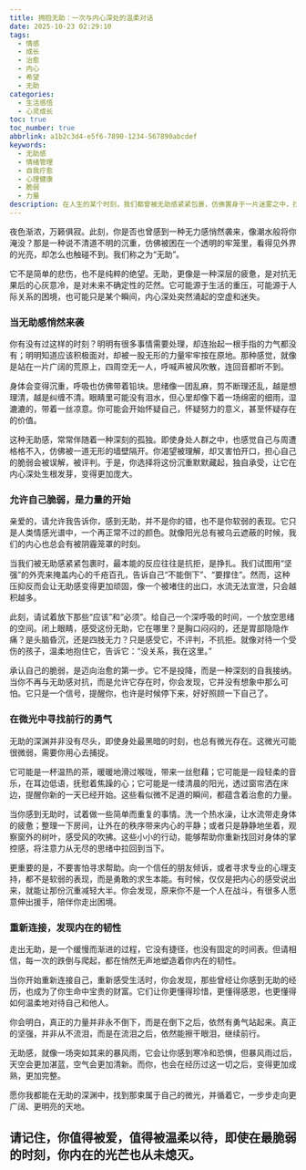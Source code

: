 ```yaml
---
title: 拥抱无助：一次与内心深处的温柔对话
date: 2025-10-23 02:29:10
tags:
  - 情感
  - 成长
  - 治愈
  - 内心
  - 希望
  - 无助
categories:
  - 生活感悟
  - 心灵成长
toc: true
toc_number: true
abbrlink: a1b2c3d4-e5f6-7890-1234-567890abcdef
keywords:
  - 无助感
  - 情绪管理
  - 自我疗愈
  - 心理健康
  - 脆弱
  - 力量
description: 在人生的某个时刻，我们都曾被无助感紧紧包裹，仿佛置身于一片迷雾之中，找不到方向。这篇文章，是一次与内心深处的温柔对话，旨在理解这份沉重，并从中汲取力量。它不讲述故事，只分享那些真实而细腻的情感体会，带你穿越无助的低谷，重新发现自我，拥抱希望。
---
```


夜色渐浓，万籁俱寂。此刻，你是否也曾感到一种无力感悄然袭来，像潮水般将你淹没？那是一种说不清道不明的沉重，仿佛被困在一个透明的牢笼里，看得见外界的光亮，却怎么也触碰不到。我们称之为“无助”。

它不是简单的悲伤，也不是纯粹的绝望。无助，更像是一种深层的疲惫，是对抗无果后的心灰意冷，是对未来不确定性的茫然。它可能源于生活的重压，可能源于人际关系的困境，也可能只是某个瞬间，内心深处突然涌起的空虚和迷失。

### 当无助感悄然来袭

你有没有过这样的时刻？明明有很多事情需要处理，却连抬起一根手指的力气都没有；明明知道应该积极面对，却被一股无形的力量牢牢按在原地。那种感觉，就像是站在一片广阔的荒原上，四周空无一人，呼喊声被风吹散，连回音都听不到。

身体会变得沉重，呼吸也仿佛带着铅块。思绪像一团乱麻，剪不断理还乱，越是想理清，越是纠缠不清。眼睛里可能没有泪水，但心里却像下着一场绵密的细雨，湿漉漉的，带着一丝凉意。你可能会开始怀疑自己，怀疑努力的意义，甚至怀疑存在的价值。

这种无助感，常常伴随着一种深刻的孤独。即使身处人群之中，也感觉自己与周遭格格不入，仿佛被一道无形的墙壁隔开。你渴望被理解，却又害怕开口，担心自己的脆弱会被误解，被评判。于是，你选择将这份沉重默默藏起，独自承受，让它在内心深处生根发芽，变得更加庞大。

### 允许自己脆弱，是力量的开始

亲爱的，请允许我告诉你，感到无助，并不是你的错，也不是你软弱的表现。它只是人类情感光谱中，一个再正常不过的颜色。就像阳光总有被乌云遮蔽的时候，我们的内心也总会有被阴霾笼罩的时刻。

当我们被无助感紧紧包裹时，最本能的反应往往是抗拒，是挣扎。我们试图用“坚强”的外壳来掩盖内心的千疮百孔，告诉自己“不能倒下”、“要撑住”。然而，这种压抑反而会让无助感变得更加顽固，像一个被堵住的出口，水流无法宣泄，只会越积越多。

此刻，请试着放下那些“应该”和“必须”。给自己一个深呼吸的时间，一个放空思绪的空间。闭上眼睛，感受这份无助，它在哪里？是胸口闷闷的，还是胃部隐隐作痛？是头脑昏沉，还是四肢无力？只是感受它，不评判，不抗拒。就像对待一个受伤的孩子，温柔地抱住它，告诉它：“没关系，我在这里。”

承认自己的脆弱，是迈向治愈的第一步。它不是投降，而是一种深刻的自我接纳。当你不再与无助感对抗，而是允许它存在时，你会发现，它并没有想象中那么可怕。它只是一个信号，提醒你，也许是时候停下来，好好照顾一下自己了。

### 在微光中寻找前行的勇气

无助的深渊并非没有尽头，即使身处最黑暗的时刻，也总有微光存在。这微光可能很微弱，需要你用心去捕捉。

它可能是一杯温热的茶，暖暖地滑过喉咙，带来一丝慰藉；它可能是一段轻柔的音乐，在耳边低语，抚慰着焦躁的心；它可能是一缕清晨的阳光，透过窗帘洒在床边，提醒你新的一天已经开始。这些看似微不足道的瞬间，都蕴含着治愈的力量。

当你感到无助时，试着做一些简单而重复的事情。洗一个热水澡，让水流带走身体的疲惫；整理一下房间，让外在的秩序带来内心的平静；或者只是静静地坐着，观察窗外的树叶，感受风的吹拂。这些小小的行动，能够帮助你重新找回对身体的掌控感，将注意力从无尽的思绪中拉回到当下。

更重要的是，不要害怕寻求帮助。向一个信任的朋友倾诉，或者寻求专业的心理支持，都不是软弱的表现，而是勇敢的求生本能。有时候，仅仅是把内心的感受说出来，就能让那份沉重减轻大半。你会发现，原来你不是一个人在战斗，有很多人愿意伸出援手，陪伴你走出困境。

### 重新连接，发现内在的韧性

走出无助，是一个缓慢而渐进的过程，它没有捷径，也没有固定的时间表。但请相信，每一次的跌倒与爬起，都在悄然无声地塑造着你内在的韧性。

当你开始重新连接自己，重新感受生活时，你会发现，那些曾经让你感到无助的经历，也成为了你生命中宝贵的财富。它们让你更懂得珍惜，更懂得感恩，也更懂得如何温柔地对待自己和他人。

你会明白，真正的力量并非永不倒下，而是在倒下之后，依然有勇气站起来。真正的坚强，并非从不流泪，而是在流泪之后，依然能擦干眼泪，继续前行。

无助感，就像一场突如其来的暴风雨，它会让你感到寒冷和恐惧，但暴风雨过后，天空会更加湛蓝，空气会更加清新。而你，也会在经历过这一切之后，变得更加成熟，更加完整。

愿你我都能在无助的深渊中，找到那束属于自己的微光，并循着它，一步步走向更广阔、更明亮的天地。

**请记住，你值得被爱，值得被温柔以待，即使在最脆弱的时刻，你内在的光芒也从未熄灭。**
---